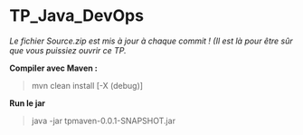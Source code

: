 # TP_Java_DevOps

*Le fichier Source.zip est mis à jour à chaque commit ! (Il est là pour être sûr que vous puissiez ouvrir ce TP.*

**Compiler avec Maven :**
> mvn clean install [-X (debug)]

**Run le jar**
> java -jar tpmaven-0.0.1-SNAPSHOT.jar
